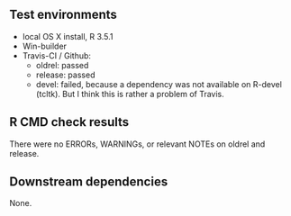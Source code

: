 ## Test environments
* local OS X install, R 3.5.1
* Win-builder
* Travis-CI / Github: 
	* oldrel: passed
	* release: passed
	* devel: failed, because a dependency was not available on R-devel (tcltk). But I think this is rather a problem of Travis.

## R CMD check results
There were no ERRORs, WARNINGs, or relevant NOTEs on oldrel and release.

## Downstream dependencies
None.
